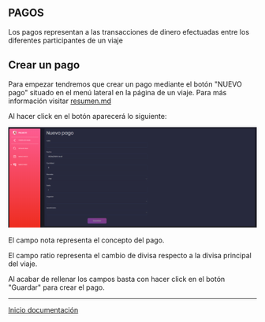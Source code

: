 ## PAGOS

Los pagos representan a las transacciones de dinero efectuadas entre los diferentes participantes de un viaje

## Crear un pago

Para empezar tendremos que crear un pago mediante el botón "NUEVO pago" situado en el menú lateral en la página de un viaje. Para más información visitar [resumen.md](resumen.md)

Al hacer click en el botón aparecerá lo siguiente:

![41](../images/41.PNG)

El campo nota representa el concepto del pago.

El campo ratio representa el cambio de divisa respecto a la divisa principal del viaje.

Al acabar de rellenar los campos basta con hacer click en el botón "Guardar" para crear el pago.

---

[Inicio documentación](../README.md)
